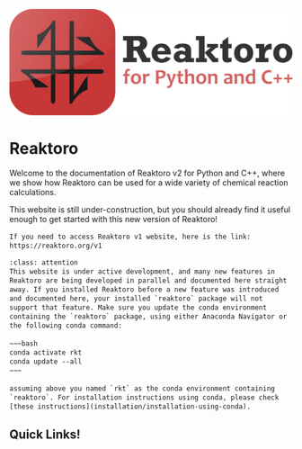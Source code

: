 ![](images/reaktoro-for-python-and-cpp.svg)

# Reaktoro

Welcome to the documentation of Reaktoro v2 for Python and C++, where we show
how Reaktoro can be used for a wide variety of chemical reaction calculations.

This website is still under-construction, but you should already find it
useful enough to get started with this new version of Reaktoro!

```{admonition} Looking for Reaktoro v1 website?
If you need to access Reaktoro v1 website, here is the link: https://reaktoro.org/v1
```

```{admonition} Examples in the tutorials not working?
:class: attention
This website is under active development, and many new features in Reaktoro are being developed in parallel and documented here straight away. If you installed Reaktoro before a new feature was introduced and documented here, your installed `reaktoro` package will not support that feature. Make sure you update the conda environment containing the `reaktoro` package, using either Anaconda Navigator or the following conda command:

~~~bash
conda activate rkt
conda update --all
~~~

assuming above you named `rkt` as the conda environment containing `reaktoro`. For installation instructions using conda, please check [these instructions](installation/installation-using-conda).
```

## Quick Links!

```{tableofcontents}
```
